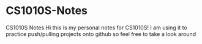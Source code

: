 # CS1010S-Notes
CS1010S Notes
Hi this is my personal notes for CS1010S! I am using it to practice push/pulling projects onto github so feel free to take a look around
